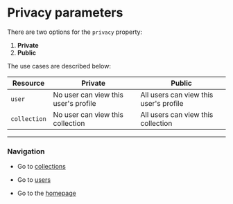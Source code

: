 # Privacy parameters
There are two options for the `privacy` property:
1. **Private**
2. **Public**

The use cases are described below:

| Resource | Private | Public |
| ------------- | ----------- | ----------- |
| `user` | No user can view this user's profile | All users can view this user's profile |
| `collection` |  No user can view this collection | All users can view this collection  |

---
### Navigation
* Go to [collections](./collections.md)

* Go to [users](./user.md)

* Go to the [homepage](https://cnjoyce1225.github.io/the-archivist/)
